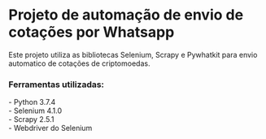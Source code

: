 # Projeto de automação de envio de cotações por Whatsapp

Este projeto utiliza as bibliotecas Selenium, Scrapy e Pywhatkit para envio automatico de cotações de criptomoedas.

### Ferramentas utilizadas:
<div>
- Python 3.7.4
</div><div>
- Selenium 4.1.0
</div><div>
- Scrapy 2.5.1
</div><div>
- Webdriver do Selenium
</div><div>
<br>
